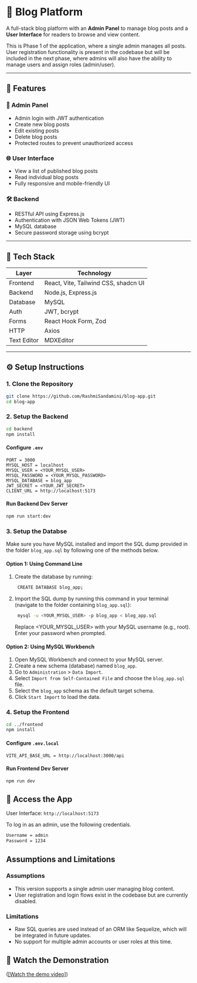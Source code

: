 # 📝 Blog Platform

A full-stack blog platform with an **Admin Panel** to manage blog posts and a **User Interface** for readers to browse and view content.

This is Phase 1 of the application, where a single admin manages all posts. User registration functionality is present in the codebase but will be included in the next phase, where admins will also have the ability to manage users and assign roles (admin/user).

---

## 🚀 Features

### 🔐 Admin Panel

- Admin login with JWT authentication
- Create new blog posts
- Edit existing posts
- Delete blog posts
- Protected routes to prevent unauthorized access

### 🌐 User Interface

- View a list of published blog posts
- Read individual blog posts
- Fully responsive and mobile-friendly UI

### 🛠 Backend

- RESTful API using Express.js
- Authentication with JSON Web Tokens (JWT)
- MySQL database
- Secure password storage using bcrypt

---

## 🧰 Tech Stack

| Layer       | Technology                |
| ----------- | ------------------------- |
| Frontend    | React, Vite, Tailwind CSS, shadcn UI |
| Backend     | Node.js, Express.js       |
| Database    | MySQL                     |
| Auth        | JWT, bcrypt               |
| Forms       | React Hook Form, Zod      |
| HTTP        | Axios                     |
| Text Editor | MDXEditor                 |

---

## ⚙️ Setup Instructions

### 1. Clone the Repository

```bash
git clone https://github.com/RashmiSandamini/blog-app.git
cd blog-app
```

### 2. Setup the Backend

```bash
cd backend
npm install
```

#### Configure `.env`

```env
PORT = 3000
MYSQL_HOST = localhost
MYSQL_USER = <YOUR_MYSQL_USER>
MYSQL_PASSWORD = <YOUR_MYSQL_PASSWORD>
MYSQL_DATABASE = blog_app
JWT_SECRET = <YOUR_JWT_SECRET>
CLIENT_URL = http://localhost:5173
```

#### Run Backend Dev Server

```bash
npm run start:dev
```

### 3. Setup the Databse

Make sure you have MySQL installed and import the SQL dump provided in the folder `blog_app.sql` by following one of the methods below.

#### Option 1: Using Command Line

1. Create the database by running:

   ```bash
    CREATE DATABASE blog_app;
   ```

2. Import the SQL dump by running this command in your terminal (navigate to the folder containing `blog_app.sql`):

   ```bash
    mysql -u <YOUR_MYSQL_USER> -p blog_app < blog_app.sql
   ```

   Replace <YOUR_MYSQL_USER> with your MySQL username (e.g., root). Enter your password when prompted.

#### Option 2: Using MySQL Workbench

1. Open MySQL Workbench and connect to your MySQL server.
2. Create a new schema (database) named `blog_app`.
3. Go to `Administration` > `Data Import`.
4. Select `Import from Self-Contained File` and choose the `blog_app.sql` file.
5. Select the `blog_app` schema as the default target schema.
6. Click `Start Import` to load the data.

### 4. Setup the Frontend

```bash
cd ../frontend
npm install
```

#### Configure `.env.local`

```env
VITE_API_BASE_URL = http://localhost:3000/api
```

#### Run Frontend Dev Server

```bash
npm run dev
```

## 📍 Access the App

User Interface: `http://localhost:5173`

To log in as an admin, use the following credentials.

```bash
Username = admin
Password = 1234
```

## Assumptions and Limitations

### Assumptions

- This version supports a single admin user managing blog content.
- User registration and login flows exist in the codebase but are currently disabled.

### Limitations

- Raw SQL queries are used instead of an ORM like Sequelize, which will be integrated in future updates.
- No support for multiple admin accounts or user roles at this time.


## 📍 Watch the Demonstration

([[Watch the demo video]](https://drive.google.com/file/d/1u0xJNE6xxBwgEZtw1dYGLnDNJ9X0zCfa/view?usp=sharing))

